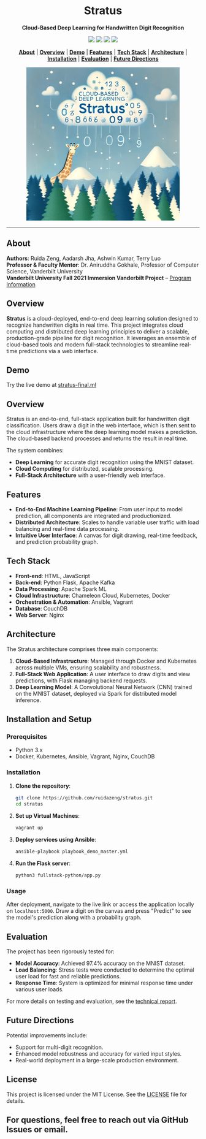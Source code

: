 <div align="center">

# Stratus
**Cloud-Based Deep Learning for Handwritten Digit Recognition**

<a href='https://arxiv.org/abs/2304.13506'><img src='https://img.shields.io/badge/Paper-arXiv-red'></a>
<a href='http://stratus-final.ml'><img src='https://img.shields.io/badge/Project-Demo-violet'></a>
<a href='https://www.vanderbilt.edu/immersion/'><img src='https://img.shields.io/badge/Program-Immersion%20Vanderbilt-Green'></a>
<a href='https://www.ruidazeng.com/files/Cloud-Based%20Deep%20Learning%20End-To-End%20Full-Stack%20Handwritten%20Digit%20Recognition.pdf'><img src='https://img.shields.io/badge/Report-Technical-blue'></a>

[**About**](#about) | [**Overview**](#overview) | [**Demo**](#demo) | [**Features**](#features) | [**Tech Stack**](#tech-stack) | [**Architecture**](#architecture) | [**Installation**](#installation-and-setup) | [**Evaluation**](#evaluation) | [**Future Directions**](#future-directions)

<img src="misc/stratus.jpg" alt="stratus" width="400"/>
</div>

---

## About

**Authors**: Ruida Zeng, Aadarsh Jha, Ashwin Kumar, Terry Luo  
**Professor & Faculty Mentor**: Dr. Aniruddha Gokhale, Professor of Computer Science, Vanderbilt University  
**Vanderbilt University Fall 2021 Immersion Vanderbilt Project** – [Program Information](https://www.vanderbilt.edu/immersion/)

## Overview

**Stratus** is a cloud-deployed, end-to-end deep learning solution designed to recognize handwritten digits in real time. This project integrates cloud computing and distributed deep learning principles to deliver a scalable, production-grade pipeline for digit recognition. It leverages an ensemble of cloud-based tools and modern full-stack technologies to streamline real-time predictions via a web interface.

## Demo

Try the live demo at [stratus-final.ml](http://stratus-final.ml)

## Overview

Stratus is an end-to-end, full-stack application built for handwritten digit classification. Users draw a digit in the web interface, which is then sent to the cloud infrastructure where the deep learning model makes a prediction. The cloud-based backend processes and returns the result in real time.

The system combines:
- **Deep Learning** for accurate digit recognition using the MNIST dataset.
- **Cloud Computing** for distributed, scalable processing.
- **Full-Stack Architecture** with a user-friendly web interface.

## Features

- **End-to-End Machine Learning Pipeline**: From user input to model prediction, all components are integrated and productionized.
- **Distributed Architecture**: Scales to handle variable user traffic with load balancing and real-time data processing.
- **Intuitive User Interface**: A canvas for digit drawing, real-time feedback, and prediction probability graph.

## Tech Stack

- **Front-end**: HTML, JavaScript
- **Back-end**: Python Flask, Apache Kafka
- **Data Processing**: Apache Spark ML
- **Cloud Infrastructure**: Chameleon Cloud, Kubernetes, Docker
- **Orchestration & Automation**: Ansible, Vagrant
- **Database**: CouchDB
- **Web Server**: Nginx

## Architecture

The Stratus architecture comprises three main components:
1. **Cloud-Based Infrastructure**: Managed through Docker and Kubernetes across multiple VMs, ensuring scalability and robustness.
2. **Full-Stack Web Application**: A user interface to draw digits and view predictions, with Flask managing backend requests.
3. **Deep Learning Model**: A Convolutional Neural Network (CNN) trained on the MNIST dataset, deployed via Spark for distributed model inference.

## Installation and Setup

### Prerequisites

- Python 3.x
- Docker, Kubernetes, Ansible, Vagrant, Nginx, CouchDB

### Installation

1. **Clone the repository**:
   ```bash
   git clone https://github.com/ruidazeng/stratus.git
   cd stratus
   ```

2. **Set up Virtual Machines**:
   ```bash
   vagrant up
   ```

3. **Deploy services using Ansible**:
   ```bash
   ansible-playbook playbook_demo_master.yml
   ```

4. **Run the Flask server**:
   ```bash
   python3 fullstack-python/app.py
   ```

### Usage

After deployment, navigate to the live link or access the application locally on `localhost:5000`. Draw a digit on the canvas and press "Predict" to see the model's prediction along with a probability graph.

## Evaluation

The project has been rigorously tested for:
- **Model Accuracy**: Achieved 97.4% accuracy on the MNIST dataset.
- **Load Balancing**: Stress tests were conducted to determine the optimal user load for fast and reliable predictions.
- **Response Time**: System is optimized for minimal response time under various user loads.

For more details on testing and evaluation, see the [technical report](https://arxiv.org/abs/2304.13506).

## Future Directions

Potential improvements include:
- Support for multi-digit recognition.
- Enhanced model robustness and accuracy for varied input styles.
- Real-world deployment in a large-scale production environment.

## License

This project is licensed under the MIT License. See the [LICENSE](LICENSE) file for details.

## For questions, feel free to reach out via GitHub Issues or email.
